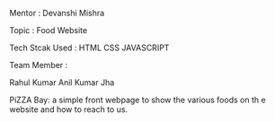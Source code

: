 Mentor : Devanshi Mishra

Topic : Food Website

Tech Stcak Used : HTML CSS JAVASCRIPT

Team Member :

Rahul Kumar Anil Kumar Jha

PiZZA Bay:
a simple front webpage to show the various foods on th e website and how to reach to us.

